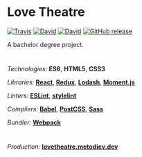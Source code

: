 # Love Theatre

[![Travis](https://img.shields.io/travis/martinmethod/lovetheatre.svg)](https://travis-ci.org/martinmethod/lovetheatre) [![David](https://img.shields.io/david/martinmethod/lovetheatre.svg)](https://david-dm.org/martinmethod/lovetheatre) [![David](https://img.shields.io/david/dev/martinmethod/lovetheatre.svg)](https://david-dm.org/martinmethod/lovetheatre?type=dev) [![GitHub release](https://img.shields.io/github/release/martinmethod/lovetheatre.svg)](https://github.com/martinmethod/lovetheatre/releases/latest)

A bachelor degree project.

#

*Technologies:* **ES6**, **HTML5**, **CSS3**

*Libraries:* **[React](https://reactjs.org)**, **[Redux](https://redux.js.org)**, **[Lodash](https://lodash.com)**, **[Moment.js](http://momentjs.com)**

*Linters:* **[ESLint](https://eslint.org)**, **[stylelint](https://stylelint.io)**

*Compilers:* **[Babel](http://babeljs.io)**, **[PostCSS](https://postcss.org)**, **[Sass](http://sass-lang.com)**

*Bundler:* **[Webpack](http://webpack.js.org)**

#
*Production:* **[lovetheatre.metodiev.dev](http://lovetheatre.metodiev.dev)**
